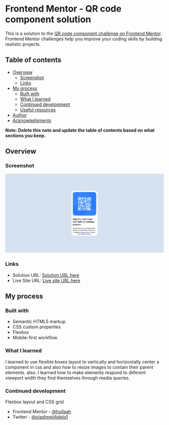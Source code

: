 # Frontend Mentor - QR code component solution

This is a solution to the [QR code component challenge on Frontend Mentor](https://www.frontendmentor.io/challenges/qr-code-component-iux_sIO_H). Frontend Mentor challenges help you improve your coding skills by building realistic projects. 

## Table of contents

- [Overview](#overview)
  - [Screenshot](#screenshot)
  - [Links](#links)
- [My process](#my-process)
  - [Built with](#built-with)
  - [What I learned](#what-i-learned)
  - [Continued development](#continued-development)
  - [Useful resources](#useful-resources)
- [Author](#author)
- [Acknowledgments](#acknowledgments)

**Note: Delete this note and update the table of contents based on what sections you keep.**

## Overview

### Screenshot

![](./Screenshot.png)

### Links

- Solution URL: [Solution URL here](index.html)
- Live Site URL: [Live site URL here](https://qr-code-component-with-html-and-css.vercel.app/)

## My process

### Built with

- Semantic HTML5 markup
- CSS custom properties
- Flexbox
- Mobile-first workflow

### What I learned

I learned to use flexible boxes layout to vertically and horizontally center a component in css and also how to resize images to contain their parent elements.
also. I learned how to make elements respond to diiferent viewport width they find themselves through media queries.


### Continued development

Flexbox layout and CSS grid

- Frontend Mentor - [@hullaah](https://www.frontendmentor.io/profile/hullaah)
- Twitter - [@oladimejiAdelo1](https://www.twitter.com/oladimejiAdelo1)

